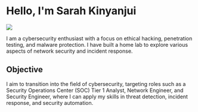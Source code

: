# Hello, I'm Sarah Kinyanjui

<a href="https://www.linkedin.com/in/sarahkinyanjui/"><img src="https://img.shields.io/badge/-LinkedIn-0072b1?&style=for-the-badge&logo=linkedin&logoColor=white" /></a>

I am a cybersecurity enthusiast with a focus on ethical hacking, penetration testing, and malware protection. I have built a home lab to explore various aspects of network security and incident response.

## Objective
I aim to transition into the field of cybersecurity, targeting roles such as a Security Operations Center (SOC) Tier 1 Analyst, Network Engineer, and Security Engineer, where I can apply my skills in threat detection, incident response, and security automation.

